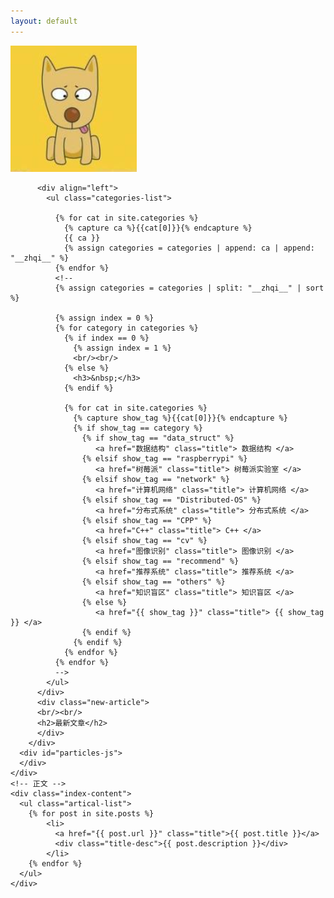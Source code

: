 ```yaml
---
layout: default
---
```


<body>
  <div class="index-wrapper">
    <div class="aside">
      <div class="info-card">
          <div id="divcss5"><img src="/images/header.png" /></div>

          <div align="left">
            <ul class="categories-list">
            
              {% for cat in site.categories %}
                {% capture ca %}{{cat[0]}}{% endcapture %}
				{{ ca }}
                {% assign categories = categories | append: ca | append: "__zhqi__" %}
              {% endfor %}
              <!--
              {% assign categories = categories | split: "__zhqi__" | sort %}
            
              {% assign index = 0 %}
              {% for category in categories %}
                {% if index == 0 %}
                  {% assign index = 1 %}
                  <br/><br/>
                {% else %}
                  <h3>&nbsp;</h3>
                {% endif %}
                  
                {% for cat in site.categories %}
                  {% capture show_tag %}{{cat[0]}}{% endcapture %}
                  {% if show_tag == category %}
                    {% if show_tag == "data_struct" %}
                       <a href="数据结构" class="title"> 数据结构 </a>
                    {% elsif show_tag == "raspberrypi" %}
                       <a href="树莓派" class="title"> 树莓派实验室 </a>
                    {% elsif show_tag == "network" %}
                       <a href="计算机网络" class="title"> 计算机网络 </a>
                    {% elsif show_tag == "Distributed-OS" %}
                       <a href="分布式系统" class="title"> 分布式系统 </a>
                    {% elsif show_tag == "CPP" %}
                       <a href="C++" class="title"> C++ </a>
                    {% elsif show_tag == "cv" %}
                       <a href="图像识别" class="title"> 图像识别 </a>
                    {% elsif show_tag == "recommend" %}
                       <a href="推荐系统" class="title"> 推荐系统 </a>
                    {% elsif show_tag == "others" %}
                       <a href="知识盲区" class="title"> 知识盲区 </a>
                    {% else %}
                       <a href="{{ show_tag }}" class="title"> {{ show_tag }} </a>
                    {% endif %}
                  {% endif %}
                {% endfor %}
              {% endfor %}
              -->
            </ul>
          </div>
          <div class="new-article">
          <br/><br/>
          <h2>最新文章</h2>
          </div>
        </div>
      <div id="particles-js">
      </div>
    </div>
    <!-- 正文 -->
    <div class="index-content">
      <ul class="artical-list">
        {% for post in site.posts %}
            <li>
              <a href="{{ post.url }}" class="title">{{ post.title }}</a>
              <div class="title-desc">{{ post.description }}</div>
            </li>
        {% endfor %}
      </ul>
    </div>
  </div>
</body>
